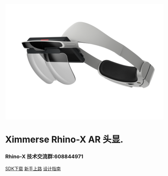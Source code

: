 ![Logo](https://raw.githubusercontent.com/yinyuanqings/AIOSDK/gh-pages/img/AIO_ID_0113.225.png)

# Ximmerse Rhino-X AR 头显. </small>

### Rhino-X 技术交流群:608844971

[SDK下载](https://github.com/Ximmerse/Rhino-X)
[新手上路](#docs-README)
[设计指南](https://ximmerse.github.io/Rhino-X/design/#/)
